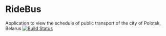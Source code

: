 # RideBus
Application to view the schedule of public transport of the city of Polotsk, Belarus
[![Build Status](https://travis-ci.org/SketchUpper/RideBus.svg?branch=master)](https://travis-ci.org/SketchUpper/RideBus)

